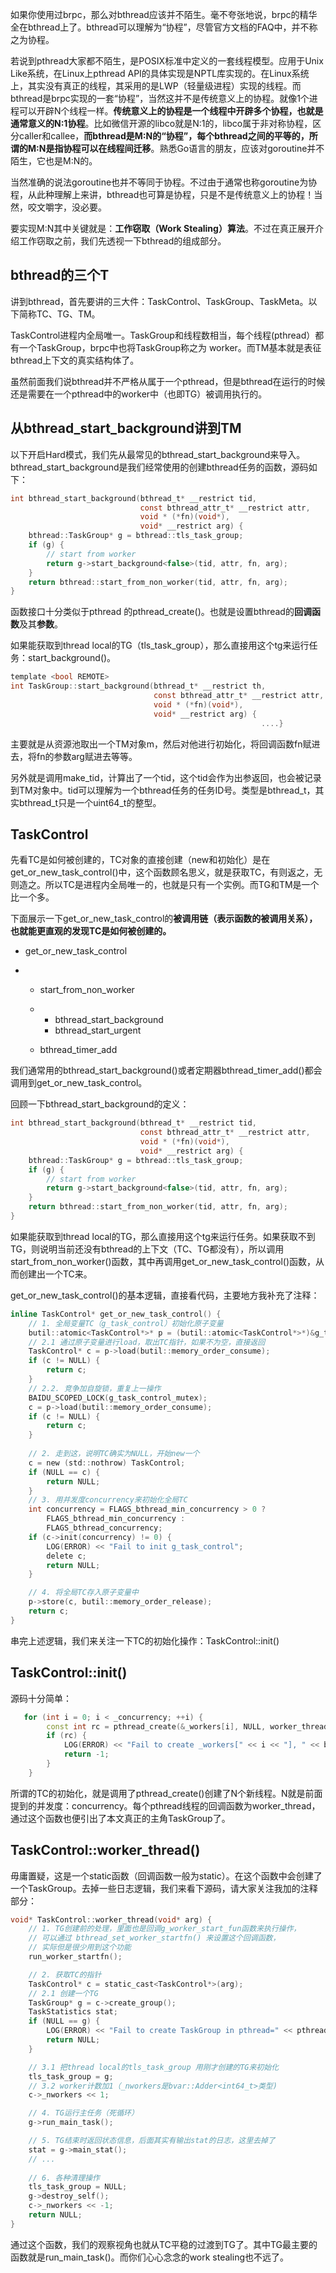 如果你使用过brpc，那么对bthread应该并不陌生。毫不夸张地说，brpc的精华全在bthread上了。bthread可以理解为“协程”，尽管官方文档的FAQ中，并不称之为协程。

若说到pthread大家都不陌生，是POSIX标准中定义的一套线程模型。应用于Unix Like系统，在Linux上pthread API的具体实现是NPTL库实现的。在Linux系统上，其实没有真正的线程，其采用的是LWP（轻量级进程）实现的线程。而bthread是brpc实现的一套“协程”，当然这并不是传统意义上的协程。就像1个进程可以开辟N个线程一样。**传统意义上的协程是一个线程中开辟多个协程，也就是通常意义的N:1协程**。比如微信开源的libco就是N:1的，libco属于非对称协程，区分caller和callee，**而bthread是M:N的“协程”，每个bthread之间的平等的，所谓的M:N是指协程可以在线程间迁移**。熟悉Go语言的朋友，应该对goroutine并不陌生，它也是M:N的。

当然准确的说法goroutine也并不等同于协程。不过由于通常也称goroutine为协程，从此种理解上来讲，bthread也可算是协程，只是不是传统意义上的协程！当然，咬文嚼字，没必要。

要实现M:N其中关键就是：**工作窃取（Work Stealing）算法**。不过在真正展开介绍工作窃取之前，我们先透视一下bthread的组成部分。

## bthread的三个T

讲到bthread，首先要讲的三大件：TaskControl、TaskGroup、TaskMeta。以下简称TC、TG、TM。

TaskControl进程内全局唯一。TaskGroup和线程数相当，每个线程(pthread）都有一个TaskGroup，brpc中也将TaskGroup称之为 worker。而TM基本就是表征bthread上下文的真实结构体了。

虽然前面我们说bthread并不严格从属于一个pthread，但是bthread在运行的时候还是需要在一个pthread中的worker中（也即TG）被调用执行的。



## 从bthread_start_background讲到TM

以下开启Hard模式，我们先从最常见的bthread_start_background来导入。bthread_start_background是我们经常使用的创建bthread任务的函数，源码如下：

```c
int bthread_start_background(bthread_t* __restrict tid,
                             const bthread_attr_t* __restrict attr,
                             void * (*fn)(void*),
                             void* __restrict arg) {
    bthread::TaskGroup* g = bthread::tls_task_group;
    if (g) {
        // start from worker
        return g->start_background<false>(tid, attr, fn, arg);
    }
    return bthread::start_from_non_worker(tid, attr, fn, arg);
}
```

函数接口十分类似于pthread 的pthread_create()。也就是设置bthread的**回调函数**及其**参数**。

如果能获取到thread local的TG（tls_task_group），那么直接用这个tg来运行任务：start_background()。

```c
template <bool REMOTE>
int TaskGroup::start_background(bthread_t* __restrict th,
                                const bthread_attr_t* __restrict attr,
                                void * (*fn)(void*),
                                void* __restrict arg) {
    													....}
```

主要就是从资源池取出一个TM对象m，然后对他进行初始化，将回调函数fn赋进去，将fn的参数arg赋进去等等。

另外就是调用make_tid，计算出了一个tid，这个tid会作为出参返回，也会被记录到TM对象中。tid可以理解为一个bthread任务的任务ID号。类型是bthread_t，其实bthread_t只是一个uint64_t的整型。





## TaskControl

先看TC是如何被创建的，TC对象的直接创建（new和初始化）是在get_or_new_task_control()中，这个函数顾名思义，就是获取TC，有则返之，无则造之。所以TC是进程内全局唯一的，也就是只有一个实例。而TG和TM是一个比一个多。

下面展示一下get_or_new_task_control的**被调用链（表示函数的被调用关系），也就能更直观的发现TC是如何被创建的。**

- get_or_new_task_control

- - start_from_non_worker

  - - bthread_start_background
    - bthread_start_urgent

  - bthread_timer_add

我们通常用的bthread_start_background()或者定期器bthread_timer_add()都会调用到get_or_new_task_control。

回顾一下bthread_start_background的定义：

```c
int bthread_start_background(bthread_t* __restrict tid,
                             const bthread_attr_t* __restrict attr,
                             void * (*fn)(void*),
                             void* __restrict arg) {
    bthread::TaskGroup* g = bthread::tls_task_group;
    if (g) {
        // start from worker
        return g->start_background<false>(tid, attr, fn, arg);
    }
    return bthread::start_from_non_worker(tid, attr, fn, arg);
}
```

如果能获取到thread local的TG，那么直接用这个tg来运行任务。如果获取不到TG，则说明当前还没有bthread的上下文（TC、TG都没有），所以调用start_from_non_worker()函数，其中再调用get_or_new_task_control()函数，从而创建出一个TC来。



get_or_new_task_control()的基本逻辑，直接看代码，主要地方我补充了注释：

```c
inline TaskControl* get_or_new_task_control() {
    // 1. 全局变量TC（g_task_control）初始化原子变量
    butil::atomic<TaskControl*>* p = (butil::atomic<TaskControl*>*)&g_task_control;
    // 2.1 通过原子变量进行load，取出TC指针，如果不为空，直接返回
    TaskControl* c = p->load(butil::memory_order_consume);
    if (c != NULL) {
        return c;
    }
    // 2.2. 竞争加自旋锁，重复上一操作
    BAIDU_SCOPED_LOCK(g_task_control_mutex);
    c = p->load(butil::memory_order_consume);
    if (c != NULL) {
        return c;
    }
    
    // 2. 走到这，说明TC确实为NULL，开始new一个
    c = new (std::nothrow) TaskControl;
    if (NULL == c) {
        return NULL;
    }
    // 3. 用并发度concurrency来初始化全局TC
    int concurrency = FLAGS_bthread_min_concurrency > 0 ?
        FLAGS_bthread_min_concurrency :
        FLAGS_bthread_concurrency;
    if (c->init(concurrency) != 0) {
        LOG(ERROR) << "Fail to init g_task_control";
        delete c;
        return NULL;
    }

    // 4. 将全局TC存入原子变量中
    p->store(c, butil::memory_order_release);
    return c;
}
```

串完上述逻辑，我们来关注一下TC的初始化操作：TaskControl::init()





## TaskControl::init()

源码十分简单：

```cpp
   for (int i = 0; i < _concurrency; ++i) {
        const int rc = pthread_create(&_workers[i], NULL, worker_thread, this);
        if (rc) {
            LOG(ERROR) << "Fail to create _workers[" << i << "], " << berror(rc);
            return -1;
        }
    }
```

所谓的TC的初始化，就是调用了pthread_create()创建了N个新线程。N就是前面提到的并发度：concurrency。每个pthread线程的回调函数为worker_thread，通过这个函数也便引出了本文真正的主角TaskGroup了。

## TaskControl::worker_thread()

毋庸置疑，这是一个static函数（回调函数一般为static）。在这个函数中会创建了一个TaskGroup。去掉一些日志逻辑，我们来看下源码，请大家关注我加的注释部分：

```c
void* TaskControl::worker_thread(void* arg) {
    // 1. TG创建前的处理，里面也是回调g_worker_start_fun函数来执行操作，
    // 可以通过 bthread_set_worker_startfn() 来设置这个回调函数，
    // 实际但是很少用到这个功能
    run_worker_startfn();    

    // 2. 获取TC的指针
    TaskControl* c = static_cast<TaskControl*>(arg);
    // 2.1 创建一个TG
    TaskGroup* g = c->create_group();
    TaskStatistics stat;
    if (NULL == g) {
        LOG(ERROR) << "Fail to create TaskGroup in pthread=" << pthread_self();
        return NULL;
    }

    // 3.1 把thread local的tls_task_group 用刚才创建的TG来初始化
    tls_task_group = g;
    // 3.2 worker计数加1（_nworkers是bvar::Adder<int64_t>类型)
    c->_nworkers << 1;

    // 4. TG运行主任务（死循环）
    g->run_main_task();

    // 5. TG结束时返回状态信息，后面其实有输出stat的日志，这里去掉了
    stat = g->main_stat();
    // ...
  
    // 6. 各种清理操作
    tls_task_group = NULL;
    g->destroy_self();
    c->_nworkers << -1;
    return NULL;
}
```

通过这个函数，我们的观察视角也就从TC平稳的过渡到TG了。其中TG最主要的函数就是run_main_task()。而你们心心念念的work stealing也不远了。